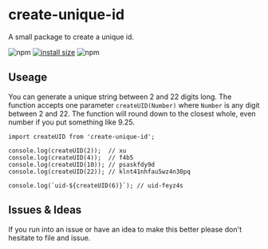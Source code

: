 # create-unique-id

A small package to create a unique id.

![npm](https://img.shields.io/npm/v/create-unique-id) [![install size](https://packagephobia.com/badge?p=create-unique-id)](https://packagephobia.com/result?p=create-unique-id) ![npm](https://img.shields.io/npm/dm/create-unique-id)

## Useage

You can generate a unique string between 2 and 22 digits long. The function accepts one parameter `createUID(Number)` where `Number` is any digit between 2 and 22. The function will round down to the closest whole, even number if you put something like 9.25.

```
import createUID from 'create-unique-id';

console.log(createUID(2));  // xu
console.log(createUID(4));  // f4b5
console.log(createUID(10)); // psaskfdy9d
console.log(createUID(22)); // klnt41nhfau5wz4n30pq

console.log(`uid-${createUID(6)}`); // uid-feyz4s
```

## Issues & Ideas

If you run into an issue or have an idea to make this better please don't hesitate to file and issue.
